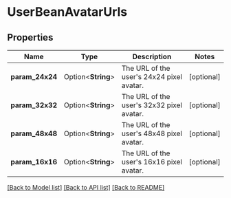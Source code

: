 # UserBeanAvatarUrls

## Properties

Name | Type | Description | Notes
------------ | ------------- | ------------- | -------------
**param_24x24** | Option<**String**> | The URL of the user's 24x24 pixel avatar. | [optional]
**param_32x32** | Option<**String**> | The URL of the user's 32x32 pixel avatar. | [optional]
**param_48x48** | Option<**String**> | The URL of the user's 48x48 pixel avatar. | [optional]
**param_16x16** | Option<**String**> | The URL of the user's 16x16 pixel avatar. | [optional]

[[Back to Model list]](../README.md#documentation-for-models) [[Back to API list]](../README.md#documentation-for-api-endpoints) [[Back to README]](../README.md)


